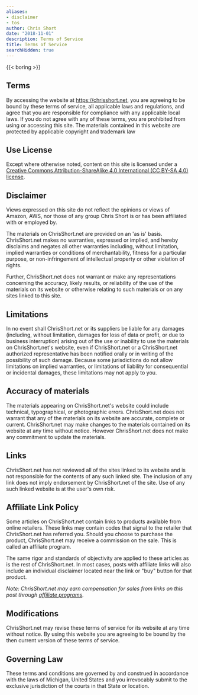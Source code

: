 ```yaml
---
aliases:
- disclaimer
- tos
author: Chris Short
date: "2018-11-01"
description: Terms of Service
title: Terms of Service
searchHidden: true
---
```


{{< boring >}}

## Terms

By accessing the website at <https://chrisshort.net>, you are agreeing to be bound by these terms of service, all applicable laws and regulations, and agree that you are responsible for compliance with any applicable local laws. If you do not agree with any of these terms, you are prohibited from using or accessing this site. The materials contained in this website are protected by applicable copyright and trademark law

## Use License

Except where otherwise noted, content on this site is licensed under a [Creative Commons Attribution-ShareAlike 4.0 International (CC BY-SA 4.0) license](/copyright/).

## Disclaimer

Views expressed on this site do not reflect the opinions or views of Amazon, AWS, nor those of any group Chris Short is or has been affiliated with or employed by.

The materials on ChrisShort.net are provided on an 'as is' basis. ChrisShort.net makes no warranties, expressed or implied, and hereby disclaims and negates all other warranties including, without limitation, implied warranties or conditions of merchantability, fitness for a particular purpose, or non-infringement of intellectual property or other violation of rights.

Further, ChrisShort.net does not warrant or make any representations concerning the accuracy, likely results, or reliability of the use of the materials on its website or otherwise relating to such materials or on any sites linked to this site.

## Limitations

In no event shall ChrisShort.net or its suppliers be liable for any damages (including, without limitation, damages for loss of data or profit, or due to business interruption) arising out of the use or inability to use the materials on ChrisShort.net's website, even if ChrisShort.net or a ChrisShort.net authorized representative has been notified orally or in writing of the possibility of such damage. Because some jurisdictions do not allow limitations on implied warranties, or limitations of liability for consequential or incidental damages, these limitations may not apply to you.

## Accuracy of materials

The materials appearing on ChrisShort.net's website could include technical, typographical, or photographic errors. ChrisShort.net does not warrant that any of the materials on its website are accurate, complete or current. ChrisShort.net may make changes to the materials contained on its website at any time without notice. However ChrisShort.net does not make any commitment to update the materials.

## Links

ChrisShort.net has not reviewed all of the sites linked to its website and is not responsible for the contents of any such linked site. The inclusion of any link does not imply endorsement by ChrisShort.net of the site. Use of any such linked website is at the user's own risk.

## Affiliate Link Policy

Some articles on ChrisShort.net contain links to products available from online retailers. These links may contain codes that signal to the retailer that ChrisShort.net has referred you. Should you choose to purchase the product, ChrisShort.net may receive a commission on the sale. This is called an affiliate program.

The same rigor and standards of objectivity are applied to these articles as is the rest of ChrisShort.net. In most cases, posts with affiliate links will also include an individual disclaimer located near the link or "buy" button for that product.

*Note: ChrisShort.net may earn compensation for sales from links on this post through [affiliate programs](/terms#affiliate-link-policy).*

## Modifications

ChrisShort.net may revise these terms of service for its website at any time without notice. By using this website you are agreeing to be bound by the then current version of these terms of service.

## Governing Law

These terms and conditions are governed by and construed in accordance with the laws of Michigan, United States and you irrevocably submit to the exclusive jurisdiction of the courts in that State or location.